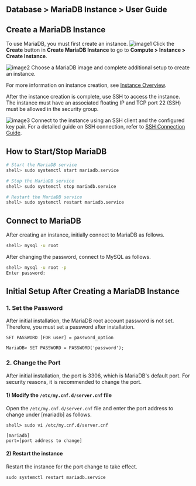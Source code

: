 ## Database > MariaDB Instance > User Guide
## Create a MariaDB Instance
To use MariaDB, you must first create an instance.
![image1](http://static.toastoven.net/prod_mariadb_instance/image1.jpg)
Click the **Create** button in **Create MariaDB Instance** to go to **Compute > Instance > Create Instance**.

![image2](http://static.toastoven.net/prod_mariadb_instance/image2.jpg)
Choose a MariaDB image and complete additional setup to create an instance.

For more information on instance creation, see [Instance Overview](https://docs.toast.com/en/Compute/Instance/en/overview/).

After the instance creation is complete, use SSH to access the instance.
The instance must have an associated floating IP and TCP port 22 (SSH) must be allowed in the security group.

![image3](http://static.toastoven.net/prod_mariadb_instance/image3.jpg)
Connect to the instance using an SSH client and the configured key pair.
For a detailed guide on SSH connection, refer to [SSH Connection Guide](https://docs.toast.com/en/Compute/Instance/en/overview/#how-to-access-linux-instances).


## How to Start/Stop MariaDB

``` sh
# Start the MariaDB service
shell> sudo systemctl start mariadb.service

# Stop the MariaDB service
shell> sudo systemctl stop mariadb.service

# Restart the MariaDB service
shell> sudo systemctl restart mariadb.service
```

## Connect to MariaDB

After creating an instance, initially connect to MariaDB as follows.

``` sh
shell> mysql -u root
```

After changing the password, connect to MySQL as follows.

``` sh
shell> mysql -u root -p
Enter password:
```

## Initial Setup After Creating a MariaDB Instance

### 1\. Set the Password

After initial installation, the MariaDB root account password is not set. Therefore, you must set a password after installation.

```
SET PASSWORD [FOR user] = password_option

MariaDB> SET PASSWORD = PASSWORD('password');
```

### 2\. Change the Port

After initial installation, the port is 3306, which is MariaDB's default port. For security reasons, it is recommended to change the port.

#### 1) Modify the `/etc/my.cnf.d/server.cnf` file

Open the `/etc/my.cnf.d/server.cnf` file and enter the port address to change under [mariadb] as follows.

```
shell> sudo vi /etc/my.cnf.d/server.cnf
```

```
[mariadb]
port=[port address to change]
```

#### 2) Restart the instance
Restart the instance for the port change to take effect.
```
sudo systemctl restart mariadb.service
```

